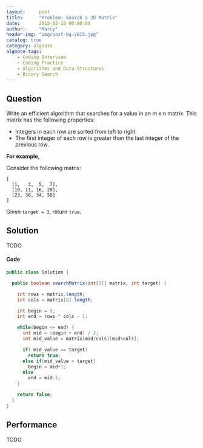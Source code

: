 ```yaml
---
layout:     post
title:      "Problem: Search a 2D Matrix"
date:       2015-02-18 00:00:00
author:     "Marcy"
header-img: "img/post-bg-2015.jpg"
catalog: true
category: algnote
algnote-tags:
    - Coding Interview
    - Coding Practice
    - Algorithms and Data Structures
    - Binary Search
---
```


## Question

Write an efficient algorithm that searches for a value in an m x n matrix. This matrix has the following properties:

- Integers in each row are sorted from left to right.
- The first integer of each row is greater than the last integer of the previous row.

**For example,**

Consider the following matrix:

```
[
  [1,   3,  5,  7],
  [10, 11, 16, 20],
  [23, 30, 34, 50]
]
```
Given `target = 3`, return `true`.


## Solution
TODO

#### Code
```java
public class Solution {

  public boolean searchMatrix(int[][] matrix, int target) {

    int rows = matrix.length;
    int cols = matrix[0].length;

    int begin = 0;
    int end = rows * cols - 1;

    while(begin <= end) {
      int mid = (begin + end) / 2;
      int mid_value = matrix[mid/cols][mid%cols];

      if( mid_value == target)
        return true;
      else if(mid_value < target)
        begin = mid+1;
      else
        end = mid-1;
    }

    return false;
  }
}
```

## Performance
TODO